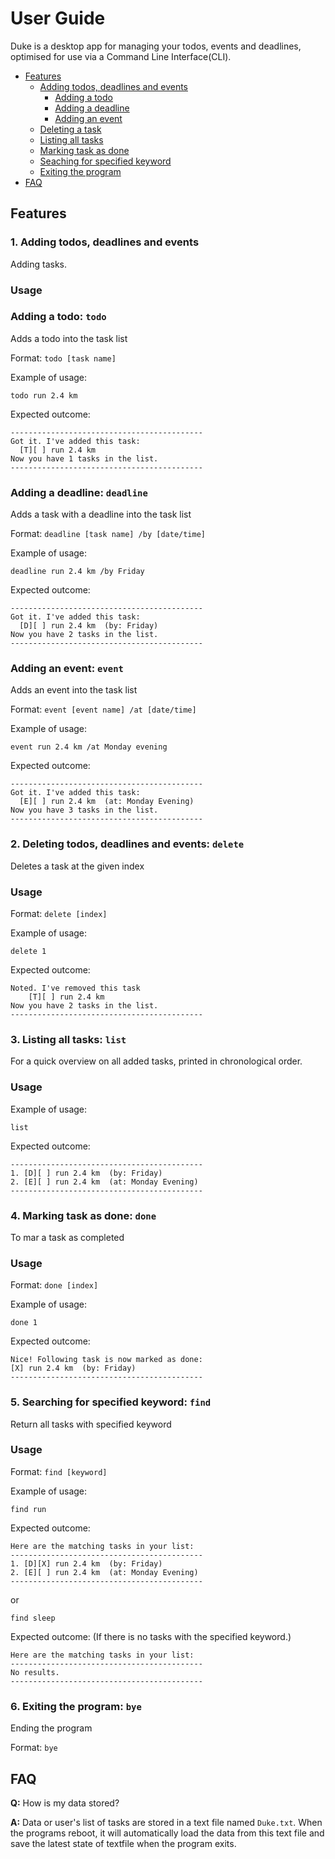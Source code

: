 # User Guide

Duke is a desktop app for managing your todos, events and deadlines, optimised for use via a Command Line Interface(CLI).
* [Features](#features)
    * [Adding todos, deadlines and events](#1-adding-todos-deadlines-and-events)
        * [Adding a todo](#adding-a-todo-todo)
        * [Adding a deadline](#adding-a-deadline-deadline)
        * [Adding an event](#adding-an-event-event)
    * [Deleting a task](#2-deleting-todos-deadlines-and-events-delete)
    * [Listing all tasks](#3-listing-all-tasks-list)
    * [Marking task as done](#4-marking-task-as-done-done)
    * [Seaching for specified keyword](#5-searching-for-specified-keyword-find)
    * [Exiting the program](#6-exiting-the-program-bye)
* [FAQ](#faq)

## Features

### 1. Adding todos, deadlines and events
Adding tasks.

### Usage

### Adding a todo: `todo`

Adds a todo into the task list

Format: `todo [task name]`

Example of usage:

`todo run 2.4 km`

Expected outcome:

```
-------------------------------------------
Got it. I've added this task:
  [T][ ] run 2.4 km
Now you have 1 tasks in the list.
-------------------------------------------
```

### Adding a deadline: `deadline`

Adds a task with a deadline into the task list

Format: `deadline [task name] /by [date/time]`

Example of usage:

`deadline run 2.4 km /by Friday`

Expected outcome:

```
-------------------------------------------
Got it. I've added this task:
  [D][ ] run 2.4 km  (by: Friday)
Now you have 2 tasks in the list.
-------------------------------------------
```

### Adding an event: `event`

Adds an event into the task list

Format: `event [event name] /at [date/time]`

Example of usage:

`event run 2.4 km /at Monday evening`

Expected outcome:

```
-------------------------------------------
Got it. I've added this task:
  [E][ ] run 2.4 km  (at: Monday Evening)
Now you have 3 tasks in the list.
-------------------------------------------
```


### 2. Deleting todos, deadlines and events: `delete`

Deletes a task at the given index

### Usage

Format: `delete [index]`

Example of usage:

`delete 1`

Expected outcome:

```
Noted. I've removed this task
	[T][ ] run 2.4 km
Now you have 2 tasks in the list.
-------------------------------------------
```

### 3. Listing all tasks: `list`
For a quick overview on all added tasks, printed in chronological order.

### Usage

Example of usage:

`list`

Expected outcome:

```
-------------------------------------------
1. [D][ ] run 2.4 km  (by: Friday)
2. [E][ ] run 2.4 km  (at: Monday Evening)
-------------------------------------------
```


### 4. Marking task as done: `done`
To mar a task as completed

### Usage

Format: `done [index]`

Example of usage:

`done 1`

Expected outcome:

```
Nice! Following task is now marked as done:
[X] run 2.4 km  (by: Friday)
-------------------------------------------
```


### 5. Searching for specified keyword: `find`
Return all tasks with specified keyword

### Usage

Format: `find [keyword]`

Example of usage:

`find run`

Expected outcome:

```
Here are the matching tasks in your list:
-------------------------------------------
1. [D][X] run 2.4 km  (by: Friday)
2. [E][ ] run 2.4 km  (at: Monday Evening)
-------------------------------------------
```
or 

`find sleep`

Expected outcome: (If there is no tasks with the specified keyword.)

```
Here are the matching tasks in your list:
-------------------------------------------
No results.
-------------------------------------------
```


### 6. Exiting the program: `bye`
Ending the program

Format: `bye`

## FAQ
**Q:** How is my data stored?

**A:** Data or user's list of tasks are stored in a text file named `Duke.txt`. When the programs reboot, it will automatically load the data from this text file and save the latest state of textfile when the program exits. 